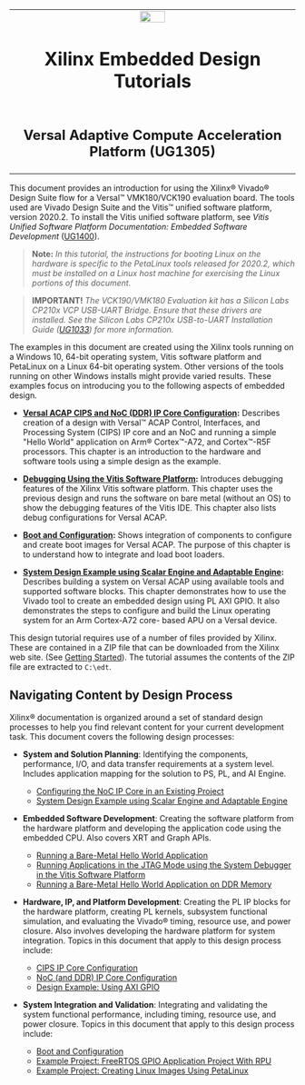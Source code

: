<table class="sphinxhide">
 <tr>
   <td align="center"><img src="https://www.xilinx.com/content/dam/xilinx/imgs/press/media-kits/corporate/xilinx-logo.png" width="30%"/><h1>Xilinx Embedded Design Tutorials</h1></a>
   </td>
 </tr>
 <tr>
 <td align=center><h2>Versal Adaptive Compute Acceleration Platform (UG1305)
 </td>
 </tr>
</table>

 This document provides an introduction for using the Xilinx&reg; Vivado&reg;
 Design Suite flow for a Versal&trade; VMK180/VCK190 evaluation board. The tools used
 are Vivado Design Suite and the Vitis&trade; unified software platform,
 version 2020.2. To install the Vitis unified software platform, see *Vitis Unified Software Platform Documentation: Embedded Software Development* ([UG1400](https://www.xilinx.com/cgi-bin/docs/rdoc?v=latest%3Bd%3Dug1400-vitis-embedded.pdf)).

>**Note:** *In this tutorial, the instructions for booting Linux on
 the hardware is specific to the PetaLinux tools released for 2020.2,
 which must be installed on a Linux host machine for exercising the
 Linux portions of this document.*

 >**IMPORTANT!** *The VCK190/VMK180 Evaluation kit has a Silicon Labs
 CP210x VCP USB-UART Bridge. Ensure that these drivers are installed.
 See the Silicon Labs CP210x USB-to-UART Installation Guide
 ([UG1033](https://www.xilinx.com/cgi-bin/docs/bkdoc?k=install%3Bd%3Dug1033-cp210x-usb-uart-install.pdf))
 for more information.*

 The examples in this document are created using the Xilinx tools
 running on a Windows 10, 64-bit operating system, Vitis software
 platform and PetaLinux on a Linux 64-bit operating system. Other
 versions of the tools running on other Windows installs might provide
 varied results. These examples focus on introducing you to the following aspects of
 embedded design.

- **[Versal ACAP CIPS and NoC (DDR) IP Core Configuration](../Versal-EDT/2-cips-noc-ip-config.md):** Describes creation
     of a design with Versal&trade; ACAP Control, Interfaces, and Processing
     System (CIPS) IP core and an NoC and running a simple "Hello
     World" application on Arm&reg; Cortex&trade;-A72, and Cortex&trade;-R5F
     processors. This chapter is an introduction to the hardware and
     software tools using a simple design as the example.

- **[Debugging Using the Vitis Software Platform](../Versal-EDT/3-debugging.md):** Introduces debugging features of the
     Xilinx Vitis software platform. This chapter uses the previous
     design and runs the software on bare metal (without an OS) to show
     the debugging features of the Vitis IDE. This chapter also lists
     debug configurations for Versal ACAP.

- **[Boot and Configuration](../Versal-EDT/4-boot-and-config.md):** Shows
     integration of components to configure and create boot images for
     Versal ACAP. The purpose of this chapter is to understand how to
     integrate and load boot loaders.

- **[System Design Example using Scalar Engine and Adaptable Engine](../Versal-EDT/5-system-design-example.md):** Describes building a system on
     Versal ACAP using available tools and supported software blocks.
     This chapter demonstrates how to use the Vivado tool to create an
     embedded design using PL AXI GPIO. It also demonstrates the steps
     to configure and build the Linux operating system for an Arm
     Cortex-A72 core- based APU on a Versal device.

 This design tutorial requires use of a number of files provided by
 Xilinx. These are contained in a ZIP file that can be downloaded from
 the Xilinx web site. (See [Getting Started](../Versal-EDT/1-getting-started.md)). The tutorial assumes the contents of
 the ZIP file are extracted to `C:\edt`.

 ## Navigating Content by Design Process

 Xilinx&reg; documentation is organized around a set of standard design processes to help you find
relevant content for your current development task. This document covers the following design
processes:

* **System and Solution Planning**: Identifying the components, performance, I/O, and data transfer requirements at a system level. Includes application mapping for the solution to PS, PL, and AI Engine.

  * [Configuring the NoC IP Core in an Existing Project](/Versal-EDT/2-cips-noc-ip-config.md#configuring-the-noc-ip-core-in-an-existing-project)
  * [System Design Example using Scalar Engine and Adaptable Engine](..Versal-EDT/5-system-design-example.md)

* **Embedded Software Development**: Creating the software platform from the hardware
platform and developing the application code using the embedded CPU. Also covers XRT and Graph APIs.

  * [Running a Bare-Metal Hello World Application](../Versal-EDT/2-cips-noc-ip-config.md#running-a-bare-metal-hello-world-application)
  * [Running Applications in the JTAG Mode using the System Debugger in the Vitis Software Platform](../Versal-EDT/2-cips-noc-ip-config.md#running-applications-in-the-jtag-mode-using-the-system-debugger-in-the-vitis-software-platform)
  * [Running a Bare-Metal Hello World Application on DDR Memory](../Versal-EDT/2-cips-noc-ip-config.md#running-a-bare-metal-hello-world-application-on-ddr-memory)

* **Hardware, IP, and Platform Development**: Creating the PL IP blocks for the hardware platform, creating PL kernels, subsystem functional simulation, and evaluating the Vivado® timing, resource use, and power closure. Also involves developing the hardware platform for system integration. Topics in this document that apply to this design process include:

  * [CIPS IP Core Configuration](../Versal-EDT/2-cips-noc-ip-config.md#cips-ip-core-configuration)
  * [NoC (and DDR) IP Core Configuration](../Versal-EDT/2-cips-noc-ip-config.md#noc-and-ddr-ip-core-configuration)
  * [Design Example: Using AXI GPIO](../Versal-EDT/5-system-design-example.md#design-example-using-axi-gpio)

* **System Integration and Validation**: Integrating and validating the system functional performance, including timing, resource use, and power closure. Topics in this document that apply to this design process include:

  * [Boot and Configuration](../Versal-EDT/4-boot-and-config.md)
  * [Example Project: FreeRTOS GPIO Application Project With RPU](../Versal-EDT/5-system-design-example.md#example-project-freertos-gpio-application-project-with-rpu)
  * [Example Project: Creating Linux Images Using PetaLinux](../Versal-EDT/5-system-design-example.md#example-project-creating-linux-images-using-petalinux)
